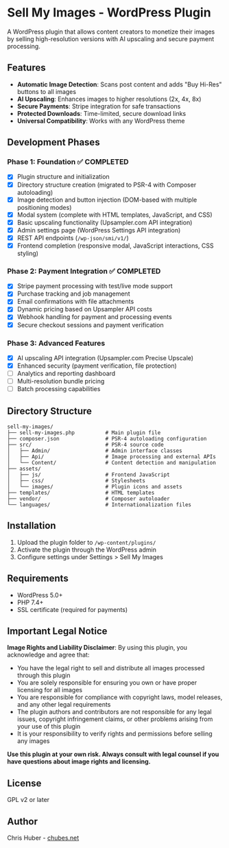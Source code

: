 # Sell My Images - WordPress Plugin

A WordPress plugin that allows content creators to monetize their images by selling high-resolution versions with AI upscaling and secure payment processing.

## Features

- **Automatic Image Detection**: Scans post content and adds "Buy Hi-Res" buttons to all images
- **AI Upscaling**: Enhances images to higher resolutions (2x, 4x, 8x)  
- **Secure Payments**: Stripe integration for safe transactions
- **Protected Downloads**: Time-limited, secure download links
- **Universal Compatibility**: Works with any WordPress theme

## Development Phases

### Phase 1: Foundation ✅ **COMPLETED**
- [x] Plugin structure and initialization
- [x] Directory structure creation (migrated to PSR-4 with Composer autoloading)
- [x] Image detection and button injection (DOM-based with multiple positioning modes)
- [x] Modal system (complete with HTML templates, JavaScript, and CSS)
- [x] Basic upscaling functionality (Upsampler.com API integration)
- [x] Admin settings page (WordPress Settings API integration)
- [x] REST API endpoints (`/wp-json/smi/v1/`)
- [x] Frontend completion (responsive modal, JavaScript interactions, CSS styling)

### Phase 2: Payment Integration ✅ **COMPLETED**
- [x] Stripe payment processing with test/live mode support
- [x] Purchase tracking and job management
- [x] Email confirmations with file attachments
- [x] Dynamic pricing based on Upsampler API costs
- [x] Webhook handling for payment and processing events
- [x] Secure checkout sessions and payment verification

### Phase 3: Advanced Features
- [x] AI upscaling API integration (Upsampler.com Precise Upscale)
- [x] Enhanced security (payment verification, file protection)
- [ ] Analytics and reporting dashboard
- [ ] Multi-resolution bundle pricing
- [ ] Batch processing capabilities

## Directory Structure

```
sell-my-images/
├── sell-my-images.php          # Main plugin file
├── composer.json               # PSR-4 autoloading configuration
├── src/                        # PSR-4 source code
│   ├── Admin/                  # Admin interface classes
│   ├── Api/                    # Image processing and external APIs
│   └── Content/                # Content detection and manipulation
├── assets/
│   ├── js/                     # Frontend JavaScript
│   ├── css/                    # Stylesheets
│   └── images/                 # Plugin icons and assets
├── templates/                  # HTML templates
├── vendor/                     # Composer autoloader
└── languages/                  # Internationalization files
```

## Installation

1. Upload the plugin folder to `/wp-content/plugins/`
2. Activate the plugin through the WordPress admin
3. Configure settings under Settings > Sell My Images

## Requirements

- WordPress 5.0+
- PHP 7.4+
- SSL certificate (required for payments)

## Important Legal Notice

**Image Rights and Liability Disclaimer**: By using this plugin, you acknowledge and agree that:

- You have the legal right to sell and distribute all images processed through this plugin
- You are solely responsible for ensuring you own or have proper licensing for all images
- You are responsible for compliance with copyright laws, model releases, and any other legal requirements
- The plugin authors and contributors are not responsible for any legal issues, copyright infringement claims, or other problems arising from your use of this plugin
- It is your responsibility to verify rights and permissions before selling any images

**Use this plugin at your own risk. Always consult with legal counsel if you have questions about image rights and licensing.**

## License

GPL v2 or later

## Author

Chris Huber - [chubes.net](https://chubes.net)